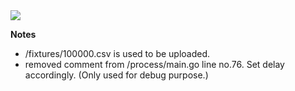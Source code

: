 <img src="./atlan-collect-demo.gif">

**Notes**

- /fixtures/100000.csv is used to be uploaded.
- removed comment from /process/main.go line no.76. Set delay accordingly. (Only used for debug purpose.)